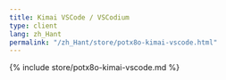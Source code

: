 ```yaml
---
title: Kimai VSCode / VSCodium
type: client
lang: zh_Hant
permalink: "/zh_Hant/store/potx8o-kimai-vscode.html"
---
```


{% include store/potx8o-kimai-vscode.md %}